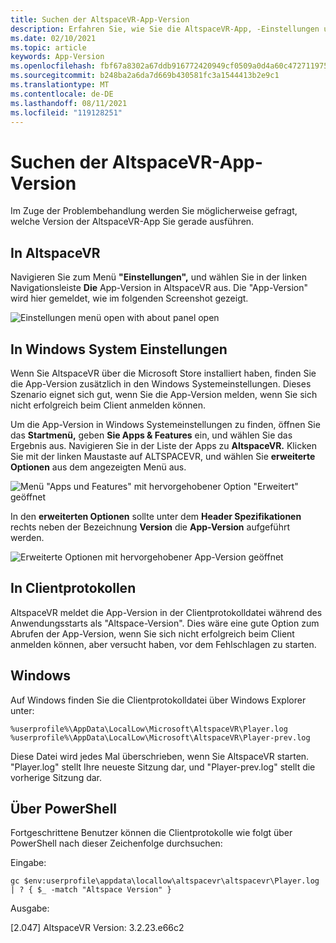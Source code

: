 ```yaml
---
title: Suchen der AltspaceVR-App-Version
description: Erfahren Sie, wie Sie die AltspaceVR-App, -Einstellungen und -Clientprotokolle verwenden, um die aktuell ausgeführte AltspaceVR-Version zu ermitteln.
ms.date: 02/10/2021
ms.topic: article
keywords: App-Version
ms.openlocfilehash: fbf67a8302a67ddb916772420949cf0509a0d4a60c472711975c651862438b93
ms.sourcegitcommit: b248ba2a6da7d669b430581fc3a1544413b2e9c1
ms.translationtype: MT
ms.contentlocale: de-DE
ms.lasthandoff: 08/11/2021
ms.locfileid: "119128251"
---
```

# <a name="finding-the-altspacevr-app-version"></a>Suchen der AltspaceVR-App-Version

Im Zuge der Problembehandlung werden Sie möglicherweise gefragt, welche Version der AltspaceVR-App Sie gerade ausführen.

## <a name="in-altspacevr"></a>In AltspaceVR

Navigieren Sie zum Menü **"Einstellungen",** und wählen Sie in der linken Navigationsleiste **Die** App-Version in AltspaceVR aus. Die "App-Version" wird hier gemeldet, wie im folgenden Screenshot gezeigt.

![Einstellungen menü open with about panel open](images/app-version-img-01.png)

## <a name="in-windows-system-settings"></a>In Windows System Einstellungen

Wenn Sie AltspaceVR über die Microsoft Store installiert haben, finden Sie die App-Version zusätzlich in den Windows Systemeinstellungen.  Dieses Szenario eignet sich gut, wenn Sie die App-Version melden, wenn Sie sich nicht erfolgreich beim Client anmelden können.

Um die App-Version in Windows Systemeinstellungen zu finden, öffnen Sie das **Startmenü,** geben **Sie Apps & Features** ein, und wählen Sie das Ergebnis aus. Navigieren Sie in der Liste der Apps zu **AltspaceVR.** Klicken Sie mit der linken Maustaste auf ALTSPACEVR, und wählen Sie **erweiterte Optionen** aus dem angezeigten Menü aus.

![Menü "Apps und Features" mit hervorgehobener Option "Erweitert" geöffnet](images/app-version-img-02.png)

In den **erweiterten Optionen** sollte unter dem **Header Spezifikationen** rechts neben der Bezeichnung **Version** die **App-Version** aufgeführt werden.

![Erweiterte Optionen mit hervorgehobener App-Version geöffnet](images/app-version-img-03.png)

## <a name="in-client-logs"></a>In Clientprotokollen

AltspaceVR meldet die App-Version in der Clientprotokolldatei während des Anwendungsstarts als "Altspace-Version". Dies wäre eine gute Option zum Abrufen der App-Version, wenn Sie sich nicht erfolgreich beim Client anmelden können, aber versucht haben, vor dem Fehlschlagen zu starten.

## <a name="windows"></a>Windows

Auf Windows finden Sie die Clientprotokolldatei über Windows Explorer unter:

```
%userprofile%\AppData\LocalLow\Microsoft\AltspaceVR\Player.log
%userprofile%\AppData\LocalLow\Microsoft\AltspaceVR\Player-prev.log
```

Diese Datei wird jedes Mal überschrieben, wenn Sie AltspaceVR starten. "Player.log" stellt Ihre neueste Sitzung dar, und "Player-prev.log" stellt die vorherige Sitzung dar.

## <a name="via-powershell"></a>Über PowerShell

Fortgeschrittene Benutzer können die Clientprotokolle wie folgt über PowerShell nach dieser Zeichenfolge durchsuchen:

Eingabe:

```
gc $env:userprofile\appdata\locallow\altspacevr\altspacevr\Player.log | ? { $_ -match "Altspace Version" }
```

Ausgabe:

[2.047] AltspaceVR Version: 3.2.23.e66c2